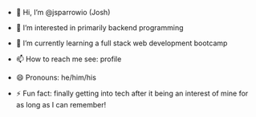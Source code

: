 - 👋 Hi, I’m @jsparrowio (Josh)
- 👀 I’m interested in primarily backend programming
- 🌱 I’m currently learning a full stack web development bootcamp

- 📫 How to reach me see: profile
- 😄 Pronouns: he/him/his
- ⚡ Fun fact: finally getting into tech after it being an interest of mine for as long as I can remember!
<!-- 💞️ I’m looking to collaborate on nothing yet! -->
<!---
jsparrowio/jsparrowio is a ✨ special ✨ repository because its `README.md` (this file) appears on your GitHub profile.
You can click the Preview link to take a look at your changes.
--->
